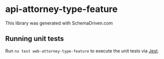 
# api-attorney-type-feature

This library was generated with SchemaDriven.com

## Running unit tests

Run `nx test web-attorney-type-feature` to execute the unit tests via [Jest](https://jestjs.io).

